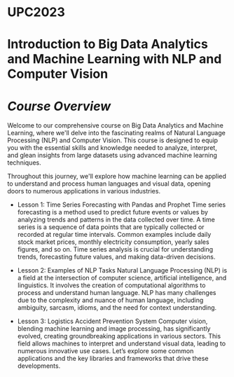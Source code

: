 # UPC2023

# **Introduction to Big Data Analytics and Machine Learning with NLP and Computer Vision**
# *Course Overview*
Welcome to our comprehensive course on Big Data Analytics and Machine Learning, where we'll delve into the fascinating realms of Natural Language Processing (NLP) and Computer Vision. This course is designed to equip you with the essential skills and knowledge needed to analyze, interpret, and glean insights from large datasets using advanced machine learning techniques.

Throughout this journey, we'll explore how machine learning can be applied to understand and process human languages and visual data, opening doors to numerous applications in various industries.


* Lesson 1: Time Series Forecasting with Pandas and Prophet
Time series forecasting is a method used to predict future events or values by analyzing trends and patterns in the data collected over time. A time series is a sequence of data points that are typically collected or recorded at regular time intervals. Common examples include daily stock market prices, monthly electricity consumption, yearly sales figures, and so on. Time series analysis is crucial for understanding trends, forecasting future values, and making data-driven decisions.

* Lesson 2: Examples of NLP Tasks
Natural Language Processing (NLP) is a field at the intersection of computer science, artificial intelligence, and linguistics. It involves the creation of computational algorithms to process and understand human language. NLP has many challenges due to the complexity and nuance of human language, including ambiguity, sarcasm, idioms, and the need for context understanding.

* Lesson 3: Logistics Accident Prevention System
Computer vision, blending machine learning and image processing, has significantly evolved, creating groundbreaking applications in various sectors. This field allows machines to interpret and understand visual data, leading to numerous innovative use cases. Let’s explore some common applications and the key libraries and frameworks that drive these developments.
